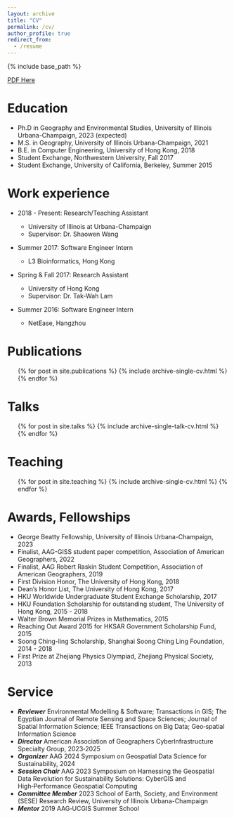 ```yaml
---
layout: archive
title: "CV"
permalink: /cv/
author_profile: true
redirect_from:
  - /resume
---
```


{% include base_path %}

[PDF Here](https://ggis.illinois.edu/sites/default/files/cv/Lyu_CV_202305.pdf)

Education
======
* Ph.D in Geography and Environmental Studies, University of Illinois Urbana-Champaign, 2023 (expected)
* M.S. in Geography, University of Illinois Urbana-Champaign, 2021
* B.E. in Computer Engineering, University of Hong Kong, 2018
* Student Exchange, Northwestern University, Fall 2017
* Student Exchange, University of California, Berkeley, Summer 2015

Work experience
======
* 2018 - Present: Research/Teaching Assistant
  * University of Illinois at Urbana-Champaign
  * Supervisor: Dr. Shaowen Wang

* Summer 2017: Software Engineer Intern
  * L3 Bioinformatics, Hong Kong

* Spring & Fall 2017: Research Assistant
  * University of Hong Kong
  * Supervisor: Dr. Tak-Wah Lam
 
* Summer 2016: Software Engineer Intern
  * NetEase, Hangzhou

Publications
======
  <ul>{% for post in site.publications %}
    {% include archive-single-cv.html %}
  {% endfor %}</ul>
  
Talks
======
  <ul>{% for post in site.talks %}
    {% include archive-single-talk-cv.html %}
  {% endfor %}</ul>
  
Teaching
======
  <ul>{% for post in site.teaching %}
    {% include archive-single-cv.html %}
  {% endfor %}</ul>
  
Awards, Fellowships
======
* George Beatty Fellowship, University of Illinois Urbana-Champaign, 2023
* Finalist, AAG-GISS student paper competition, Association of American Geographers, 2022
* Finalist, AAG Robert Raskin Student Competition, Association of American Geographers, 2019
* First Division Honor, The University of Hong Kong, 2018
* Dean’s Honor List, The University of Hong Kong, 2017
* HKU Worldwide Undergraduate Student Exchange Scholarship, 2017
* HKU Foundation Scholarship for outstanding student, The University of Hong Kong, 2015 - 2018
* Walter Brown Memorial Prizes in Mathematics, 2015
* Reaching Out Award 2015 for HKSAR Government Scholarship Fund, 2015
* Soong Ching-ling Scholarship, Shanghai Soong Ching Ling Foundation, 2014 - 2018
* First Prize at Zhejiang Physics Olympiad, Zhejiang Physical Society, 2013

Service
======
* ***Reviewer*** Environmental Modelling & Software; Transactions in GIS; The Egyptian Journal of Remote Sensing and Space
Sciences; Journal of Spatial Information Science; IEEE Transactions on Big Data; Geo‐spatial Information Science
* ***Director*** American Association of Geographers CyberInfrastructure Specialty Group, 2023‑2025
* ***Organizer*** AAG 2024 Symposium on Geospatial Data Science for Sustainability, 2024
* ***Session Chair*** AAG 2023 Symposium on Harnessing the Geospatial Data Revolution for Sustainability Solutions: CyberGIS
and High‑Performance Geospatial Computing
* ***Committee Member*** 2023 School of Earth, Society, and Environment (SESE) Research Review, University of Illinois Urbana-Champaign
* ***Mentor*** 2019 AAG‑UCGIS Summer School



